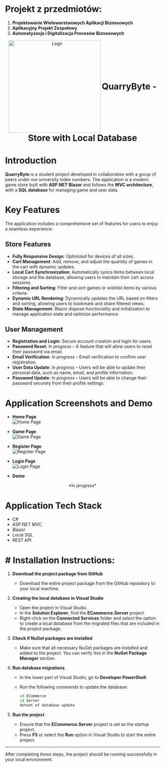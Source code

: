 # Projekt z przedmiotów:
1. **Projektowanie Wielowarstwowych Aplikacji Biznesowych**
2. **Aplikacyjny Projekt Zespołowy**
3. **Automatyzacja i Digitalizacja Procesów Biznesowych**

<div align="center">
  <img src="./wwwroot/QuarryByteMascot.png" alt="Logo" width="300" height="300" style="vertical-align: middle;"/>
  <h1 style="display: inline; vertical-align: middle;">QuarryByte - Store with Local Database</h1>
</div>

# Introduction
**QuarryByte** is a student project developed in collaboration with a group of peers under our university index numbers. The application is a modern game store built with **ASP.NET Blazor** and follows the **MVC architecture**, with a **SQL database** for managing game and user data.

# Key Features
The application includes a comprehensive set of features for users to enjoy a seamless experience:

## Store Features
- **Fully Responsive Design**: Optimized for devices of all sizes.
- **Cart Management**: Add, remove, and adjust the quantity of games in the cart with dynamic updates.
- **Local Cart Synchronization**: Automatically syncs items between local storage and the database, allowing users to maintain their cart across sessions.
- **Filtering and Sorting**: Filter and sort games or wishlist items by various criteria.
- **Dynamic URL Rendering**: Dynamically updates the URL based on filters and sorting, allowing users to bookmark and share filtered views.
- **State Management**: Blazor dispose functionality and initialization to manage application state and optimize performance.

## User Management
- **Registration and Login**: Secure account creation and login for users.
- **Password Reset**: *In progress* – A feature that will allow users to reset their password via email.
- **Email Verification**: *In progress* – Email verification to confirm user registration.
- **User Data Update**: *In progress* – Users will be able to update their personal data, such as name, email, and profile information.
- **Password Update**: *In progress* – Users will be able to change their password securely from their profile settings.

# Application Screenshots and Demo
- **Home Page**  
  ![Home Page](https://drive.usercontent.google.com/download?id=1ejrPTno7oWGaG5MHKo7fyWudodrNCxj9&export=view&authuser=0)
    
- **Game Page**  
  ![Game Page](https://drive.usercontent.google.com/download?id=1h9cAXMl8N9pZ_tdMW9gQMiHGz-HRmTCe&export=view&authuser=0)
  
- **Register Page**  
  ![Register Page](https://drive.usercontent.google.com/download?id=1Qx7hM4VF0NIo07pto44dPjVdR-1q6I27&export=view&authuser=0)
  
- **Login Page**  
  ![Login Page](https://drive.usercontent.google.com/download?id=1hO-oGJjK9lqUGzHNZ8CWwoaZPsQKxhVm&export=view&authuser=0)

- **Demo**
 <div align="center">
  *In progress*
</div>

# Application Tech Stack
  - C#
  - ASP.NET MVC
  - Blazor
  - Local SQL 
  - REST API

# # Installation Instructions:
1. **Download the project package from GitHub**
   - Download the entire project package from the GitHub repository to your local machine.

2. **Creating the local database in Visual Studio**
   - Open the project in Visual Studio.
   - In the **Solution Explorer**, find the **ECommerce.Server** project.
   - Right-click on the **Connected Services** folder and select the option to create a local database from the migrated files that are included in the project package.

3. **Check if NuGet packages are installed**
   - Make sure that all necessary NuGet packages are installed and added to the project. You can verify this in the **NuGet Package Manager** section.

4. **Run database migrations**
   - In the lower part of Visual Studio, go to **Developer PowerShell**.
   - Run the following commands to update the database:

     ```bash
     cd ECommerce
     cd Server
     dotnet ef database update
     ```

5. **Run the project**
   - Ensure that the **ECommerce.Server** project is set as the startup project.
   - Press **F5** or select the **Run** option in Visual Studio to start the entire project.

---

After completing these steps, the project should be running successfully in your local environment.

